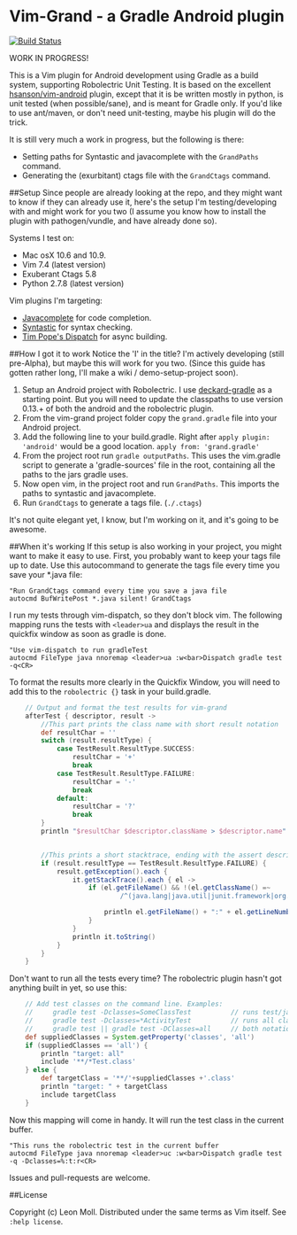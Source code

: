# Vim-Grand - a Gradle Android plugin
[![Build Status](https://travis-ci.org/meonlol/vim-grand.svg?branch=develop)](https://travis-ci.org/meonlol/vim-grand)

WORK IN PROGRESS!

This is a Vim plugin for Android development using Gradle as a build system, supporting Robolectric Unit Testing. It is based on the excellent [hsanson/vim-android](https://github.com/hsanson/vim-android) plugin, except that it is be written mostly in python, is unit tested (when possible/sane), and is meant for Gradle only. If you'd like to use ant/maven, or don't need unit-testing, maybe his plugin will do the trick.

It is still very much a work in progress, but the following is there:
- Setting paths for Syntastic and javacomplete with the `GrandPaths` command.
- Generating the (exurbitant) ctags file with the `GrandCtags` command.

##Setup
Since people are already looking at the repo, and they might want to know if they can already use it, here's the setup I'm testing/developing with and might work for you two (I assume you know how to install the plugin with pathogen/vundle, and have already done so).

Systems I test on:
- Mac osX 10.6 and 10.9.
- Vim 7.4 (latest version)
- Exuberant Ctags 5.8
- Python 2.7.8 (latest version)

Vim plugins I'm targeting:
- [Javacomplete](https://github.com/vim-scripts/javacomplete) for code completion.
- [Syntastic](https://github.com/scrooloose/syntastic) for syntax checking.
- [Tim Pope's Dispatch](https://github.com/tpope/vim-dispatch) for async building.

##How I got it to work
Notice the 'I' in the title? I'm actively developing (still pre-Alpha), but maybe this will work for you two. (Since this guide has gotten rather long, I'll make a wiki / demo-setup-project soon).

1. Setup an Android project with Robolectric.
I use [deckard-gradle](https://github.com/robolectric/deckard-gradle) as a starting point. But you will need to update the classpaths to use version 0.13.+ of both the android and the robolectric plugin.
2. From the vim-grand project folder copy the `grand.gradle` file into your Android project.
3. Add the following line to your build.gradle. Right after `apply plugin: 'android'` would be a good location.
   `apply from: 'grand.gradle'`
4. From the project root run `gradle outputPaths`. This uses the vim.gradle script to generate a 'gradle-sources' file in the root, containing all the paths to the jars gradle uses.
5. Now open vim, in the project root and run `GrandPaths`. This imports the paths to syntastic and javacomplete.
6. Run `GrandCtags` to generate a tags file. (`./.ctags`)

It's not quite elegant yet, I know, but I'm working on it, and it's going to be awesome.

##When it's working
If this setup is also working in your project, you might want to make it easy to use. First, you probably want to keep your tags file up to date. Use this autocommand to generate the tags file every time you save your *.java file:
```VimL
"Run GrandCtags command every time you save a java file
autocmd BufWritePost *.java silent! GrandCtags
```

I run my tests through vim-dispatch, so they don't block vim. The following mapping runs the tests with `<leader>ua` and displays the result in the quickfix window as soon as gradle is done.
```VimL
"Use vim-dispatch to run gradleTest
autocmd FileType java nnoremap <leader>ua :w<bar>Dispatch gradle test -q<CR>
```
To format the results more clearly in the Quickfix Window, you will need to add this to the `robolectric {}` task in your build.gradle.
```Groovy
    // Output and format the test results for vim-grand
    afterTest { descriptor, result ->
        //This part prints the class name with short result notation
        def resultChar = ''
        switch (result.resultType) {
            case TestResult.ResultType.SUCCESS:
                resultChar = '+'
                break
            case TestResult.ResultType.FAILURE:
                resultChar = '-'
                break
            default:
                resultChar = '?'
                break
        }
        println "$resultChar $descriptor.className > $descriptor.name"


        //This prints a short stacktrace, ending with the assert description
        if (result.resultType == TestResult.ResultType.FAILURE) {
            result.getException().each {
                it.getStackTrace().each { el ->
                    if (el.getFileName() && !(el.getClassName() =~
                            /^(java.lang|java.util|junit.framework|org.gradle|org.junit|sun.reflect)/)) {

                        println el.getFileName() + ":" + el.getLineNumber() + ":"
                    }
                }
                println it.toString()
            }
        }
    }
```

Don't want to run all the tests every time? The robolectric plugin hasn't got anything built in yet, so use this:
```Groovy
    // Add test classes on the command line. Examples:
    //     gradle test -Dclasses=SomeClassTest          // runs test/java/com/bla/SomeClassTest.java
    //     gradle test -Dclasses=*ActivityTest          // runs all classes who's name ends in ActivityTest.java
    //     gradle test || gradle test -DClasses=all     // both notations include all classes
	def suppliedClasses = System.getProperty('classes', 'all')
	if (suppliedClasses == 'all') {
        println "target: all"
		include '**/*Test.class'
	} else {
        def targetClass = '**/'+suppliedClasses +'.class'
        println "target: " + targetClass
		include targetClass
	}
```
Now this mapping will come in handy. It will run the test class in the current buffer. 
```VimL
"This runs the robolectric test in the current buffer
autocmd FileType java nnoremap <leader>uc :w<bar>Dispatch gradle test -q -Dclasses=%:t:r<CR>
```



Issues and pull-requests are welcome.


##License

Copyright (c) Leon Moll.  Distributed under the same terms as Vim itself.
See `:help license`.
